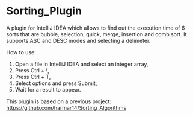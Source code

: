 # Sorting_Plugin

A plugin for IntelliJ IDEA which allows to find out the execution time of 6 sorts that are bubble, selection, quick, merge, insertion and comb sort.
It supports ASC and DESC modes and selecting a delimeter.

How to use:
1. Open a file in IntelliJ IDEA and select an integer array,
2. Press Ctrl + \\,
3. Press Ctrl + T,
4. Select options and press Submit,
5. Wait for a result to appear.

This plugin is based on a previous project: https://github.com/harmar14/Sorting_Algorithms
